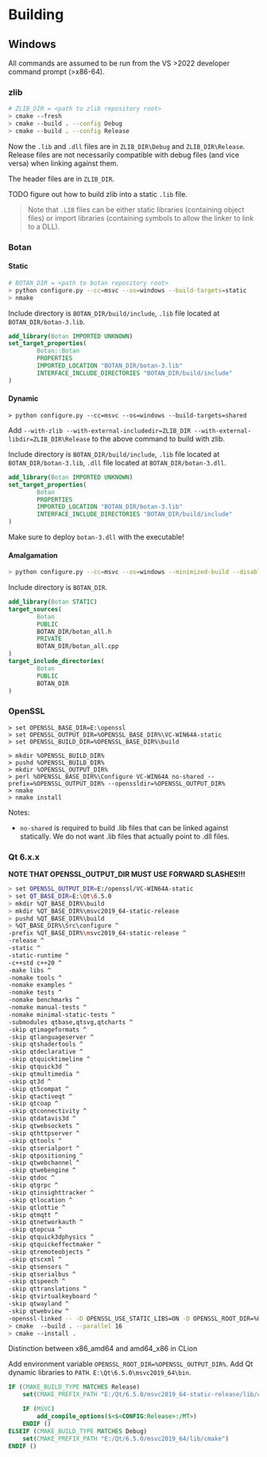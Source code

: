 # Building

## Windows

All commands are assumed to be run from the VS >2022 developer command prompt (>x86-64).

### zlib

```bash
# ZLIB_DIR = <path to zlib repository root>
> cmake --fresh
> cmake --build . --config Debug
> cmake --build . --config Release
```

Now the `.lib` and `.dll` files are in `ZLIB_DIR\Debug` and `ZLIB_DIR\Release`. Release files are not necessarily compatible with debug files (and vice versa) when linking against them.

The header files are in `ZLIB_DIR`.

TODO figure out how to build zlib into a static `.lib` file.
> Note that `.LIB` files can be either static libraries (containing object files) or import libraries (containing symbols to allow the linker to link to a DLL).

### Botan

#### Static
```bash
# BOTAN_DIR = <path to botan repository root>
> python configure.py --cc=msvc --os=windows --build-targets=static
> nmake
```
Include directory is `BOTAN_DIR/build/include`, `.lib` file located at `BOTAN_DIR/botan-3.lib`.

```cmake
add_library(Botan IMPORTED UNKNOWN)
set_target_properties(
        Botan::Botan
        PROPERTIES
        IMPORTED_LOCATION "BOTAN_DIR/botan-3.lib"
        INTERFACE_INCLUDE_DIRECTORIES "BOTAN_DIR/build/include"
)
```

#### Dynamic
```
> python configure.py --cc=msvc --os=windows --build-targets=shared
```

Add `--with-zlib --with-external-includedir=ZLIB_DIR --with-external-libdir=ZLIB_DIR\Release` to the above command to build with zlib.

Include directory is `BOTAN_DIR/build/include`, `.lib` file located at `BOTAN_DIR/botan-3.lib`, `.dll` file located at `BOTAN_DIR/botan-3.dll`.

```cmake
add_library(Botan IMPORTED UNKNOWN)
set_target_properties(
        Botan
        PROPERTIES
        IMPORTED_LOCATION "BOTAN_DIR/botan-3.lib"
        INTERFACE_INCLUDE_DIRECTORIES "BOTAN_DIR/build/include"
)
```
Make sure to deploy `botan-3.dll` with the executable!

#### Amalgamation
```bash
> python configure.py --cc=msvc --os=windows --minimized-build --disable-shared --amalgamation --enable-modules=argon2,system_rng
```
Include directory is `BOTAN_DIR`.

```cmake
add_library(Botan STATIC)
target_sources(
        Botan
        PUBLIC
        BOTAN_DIR/botan_all.h
        PRIVATE
        BOTAN_DIR/botan_all.cpp
)
target_include_directories(
        Botan
        PUBLIC
        BOTAN_DIR
)
```

### OpenSSL

```
> set OPENSSL_BASE_DIR=E:\openssl
> set OPENSSL_OUTPUT_DIR=%OPENSSL_BASE_DIR%\VC-WIN64A-static
> set OPENSSL_BUILD_DIR=%OPENSSL_BASE_DIR%\build

> mkdir %OPENSSL_BUILD_DIR%
> pushd %OPENSSL_BUILD_DIR%
> mkdir %OPENSSL_OUTPUT_DIR%
> perl %OPENSSL_BASE_DIR%\Configure VC-WIN64A no-shared --prefix=%OPENSSL_OUTPUT_DIR% --openssldir=%OPENSSL_OUTPUT_DIR%
> nmake
> nmake install
```

Notes:
- `no-shared` is required to build .lib files that can be linked against statically. We do not want .lib files that actually point to .dll files.

### Qt 6.x.x

**NOTE THAT OPENSSL_OUTPUT_DIR MUST USE FORWARD SLASHES!!!**

```bash
> set OPENSSL_OUTPUT_DIR=E:/openssl/VC-WIN64A-static
> set QT_BASE_DIR=E:\Qt\6.5.0
> mkdir %QT_BASE_DIR%\build
> mkdir %QT_BASE_DIR%\msvc2019_64-static-release
> pushd %QT_BASE_DIR%\build
> %QT_BASE_DIR%\Src\configure ^
-prefix %QT_BASE_DIR%\msvc2019_64-static-release ^
-release ^
-static ^
-static-runtime ^
-c++std c++20 ^
-make libs ^
-nomake tools ^
-nomake examples ^
-nomake tests ^
-nomake benchmarks ^
-nomake manual-tests ^
-nomake minimal-static-tests ^
-submodules qtbase,qtsvg,qtcharts ^
-skip qtimageformats ^
-skip qtlanguageserver ^
-skip qtshadertools ^
-skip qtdeclarative ^
-skip qtquicktimeline ^
-skip qtquick3d ^
-skip qtmultimedia ^
-skip qt3d ^
-skip qt5compat ^
-skip qtactiveqt ^
-skip qtcoap ^
-skip qtconnectivity ^
-skip qtdatavis3d ^
-skip qtwebsockets ^
-skip qthttpserver ^
-skip qttools ^
-skip qtserialport ^
-skip qtpositioning ^
-skip qtwebchannel ^
-skip qtwebengine ^
-skip qtdoc ^
-skip qtgrpc ^
-skip qtinsighttracker ^
-skip qtlocation ^
-skip qtlottie ^
-skip qtmqtt ^
-skip qtnetworkauth ^
-skip qtopcua ^
-skip qtquick3dphysics ^
-skip qtquickeffectmaker ^
-skip qtremoteobjects ^
-skip qtscxml ^
-skip qtsensors ^
-skip qtserialbus ^
-skip qtspeech ^
-skip qttranslations ^
-skip qtvirtualkeyboard ^
-skip qtwayland ^
-skip qtwebview ^
-openssl-linked -- -D OPENSSL_USE_STATIC_LIBS=ON -D OPENSSL_ROOT_DIR=%OPENSSL_OUTPUT_DIR%
> cmake  --build . --parallel 16
> cmake --install .
```

Distinction between x86_amd64 and amd64_x86 in CLion

Add environment variable `OPENSSL_ROOT_DIR=%OPENSSL_OUTPUT_DIR%`.
Add Qt dynamic libraries to `PATH`. `E:\Qt\6.5.0\msvc2019_64\bin`.

```cmake
IF (CMAKE_BUILD_TYPE MATCHES Release)
    set(CMAKE_PREFIX_PATH "E:/Qt/6.5.0/msvc2019_64-static-release/lib/cmake")

    IF (MSVC)
        add_compile_options($<$<CONFIG:Release>:/MT>)
    ENDIF ()
ELSEIF (CMAKE_BUILD_TYPE MATCHES Debug)
    set(CMAKE_PREFIX_PATH "E:/Qt/6.5.0/msvc2019_64/lib/cmake")
ENDIF ()
```